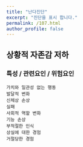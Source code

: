 ```yaml
---
title: "난다진단"
excerpt: "진단을 표시 합니다."
permalink: /107.html
author_profile: false
---
```

## 상황적 자존감 저하



### 특성 / 관련요인 / 위험요인

>   

    가치와 일관성 없는 행동
    발달적 변화
    신체상 손상
    실패
    사회적 역할 변화
    기능 손상
    부적절한 인식
    상실에 대한 경험
    거절당한 경험
